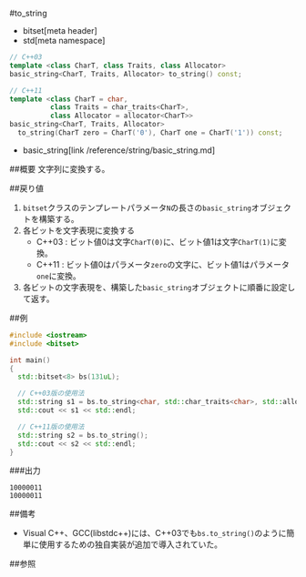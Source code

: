 #to_string
* bitset[meta header]
* std[meta namespace]

```cpp
// C++03
template <class CharT, class Traits, class Allocator>
basic_string<CharT, Traits, Allocator> to_string() const;

// C++11
template <class CharT = char,
          class Traits = char_traits<CharT>,
          class Allocator = allocator<CharT>>
basic_string<CharT, Traits, Allocator>
  to_string(CharT zero = CharT('0'), CharT one = CharT('1')) const;
```
* basic_string[link /reference/string/basic_string.md]

##概要
文字列に変換する。


##戻り値
1. `bitset`クラスのテンプレートパラメータ`N`の長さの`basic_string`オブジェクトを構築する。
2. 各ビットを文字表現に変換する
	- C++03 : ビット値0は文字`CharT(0)`に、ビット値1は文字`CharT(1)`に変換。
	- C++11 : ビット値0はパラメータ`zero`の文字に、ビット値1はパラメータ`one`に変換。
3. 各ビットの文字表現を、構築した`basic_string`オブジェクトに順番に設定して返す。


##例
```cpp
#include <iostream>
#include <bitset>

int main()
{
  std::bitset<8> bs(131uL);

  // C++03版の使用法
  std::string s1 = bs.to_string<char, std::char_traits<char>, std::allocator<char>>();
  std::cout << s1 << std::endl;

  // C++11版の使用法
  std::string s2 = bs.to_string();
  std::cout << s2 << std::endl;
}
```

###出力
```
10000011
10000011
```


##備考
- Visual C++、GCC(libstdc++)には、C++03でも`bs.to_string()`のように簡単に使用するための独自実装が追加で導入されていた。


##参照

